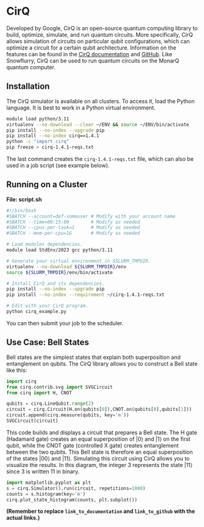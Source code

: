# CirQ

Developed by Google, CirQ is an open-source quantum computing library to build, optimize, simulate, and run quantum circuits.  More specifically, CirQ allows simulation of circuits on particular qubit configurations, which can optimize a circuit for a certain qubit architecture. Information on the features can be found in the [CirQ documentation](link_to_documentation) and [GitHub](link_to_github). Like Snowflurry, CirQ can be used to run quantum circuits on the MonarQ quantum computer.


## Installation

The CirQ simulator is available on all clusters. To access it, load the Python language. It is best to work in a Python virtual environment.

```bash
module load python/3.11
virtualenv --no-download --clear ~/ENV && source ~/ENV/bin/activate
pip install --no-index --upgrade pip
pip install --no-index cirq==1.4.1
python -c "import cirq"
pip freeze > cirq-1.4.1-reqs.txt
```

The last command creates the `cirq-1.4.1-reqs.txt` file, which can also be used in a job script (see example below).


## Running on a Cluster

**File: script.sh**

```bash
#!/bin/bash
#SBATCH --account=def-someuser # Modify with your account name
#SBATCH --time=00:15:00        # Modify as needed
#SBATCH --cpus-per-task=1      # Modify as needed
#SBATCH --mem-per-cpu=1G       # Modify as needed

# Load modules dependencies.
module load StdEnv/2023 gcc python/3.11

# Generate your virtual environment in $SLURM_TMPDIR.
virtualenv --no-download ${SLURM_TMPDIR}/env
source ${SLURM_TMPDIR}/env/bin/activate

# Install CirQ and its dependencies.
pip install --no-index --upgrade pip
pip install --no-index --requirement ~/cirq-1.4.1-reqs.txt

# Edit with your CirQ program.
python cirq_example.py
```

You can then submit your job to the scheduler.


## Use Case: Bell States

Bell states are the simplest states that explain both superposition and entanglement on qubits. The CirQ library allows you to construct a Bell state like this:

```python
import cirq
from cirq.contrib.svg import SVGCircuit
from cirq import H, CNOT

qubits = cirq.LineQubit.range(2)
circuit = cirq.Circuit(H.on(qubits[0]),CNOT.on(qubits[0],qubits[1]))
circuit.append(cirq.measure(qubits, key='m'))
SVGCircuit(circuit)
```

This code builds and displays a circuit that prepares a Bell state. The H gate (Hadamard gate) creates an equal superposition of |0⟩ and |1⟩ on the first qubit, while the CNOT gate (controlled X gate) creates entanglement between the two qubits. This Bell state is therefore an equal superposition of the states |00⟩ and |11⟩. Simulating this circuit using CirQ allows you to visualize the results. In this diagram, the integer 3 represents the state |11⟩ since 3 is written 11 in binary.

```python
import matplotlib.pyplot as plt
s = cirq.Simulator().run(circuit, repetitions=1000)
counts = s.histogram(key='m')
cirq.plot_state_histogram(counts, plt.subplot())
```

**(Remember to replace `link_to_documentation` and `link_to_github` with the actual links.)**
